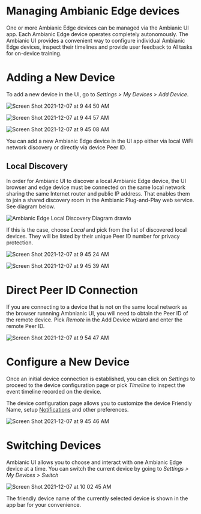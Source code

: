 # Managing Ambianic Edge devices

One or more Ambianic Edge devices can be managed via the Ambianic UI app. Each Ambianic Edge device operates completely autonomously. 
The Ambianic UI provides a convenient way to configure individual Ambianic Edge devices, inspect their timelines and provide user feedback to AI tasks for on-device training.

# Adding a New Device

To add a new device in the UI, go to _Settings > My Devices > Add Device_.

![Screen Shot 2021-12-07 at 9 44 50 AM](https://user-images.githubusercontent.com/2234901/145060941-20c2fe05-de18-4cdf-9f0e-154f59fe1dc3.png)

![Screen Shot 2021-12-07 at 9 44 57 AM](https://user-images.githubusercontent.com/2234901/145060958-4e2b5e75-fefa-41ab-a2fe-54fa1a7eca34.png)

![Screen Shot 2021-12-07 at 9 45 08 AM](https://user-images.githubusercontent.com/2234901/145060979-e3ac0e60-2377-4c5b-8c97-4d42462121eb.png)

You can add a new Ambianic Edge device in the UI app either via local WiFi network discovery or directly via device Peer ID.

## Local Discovery

In order for Ambianic UI to discover a local Ambianic Edge device, the UI browser and edge device must be connected on the same local network sharing
the same Internet router and public IP address. That enables them to join a shared discovery room in the Ambianic Plug-and-Play web service. See diagram below.

![Ambianic Edge Local Discovery Diagram drawio](https://user-images.githubusercontent.com/2234901/145060316-f1f1ab63-6a11-43a8-b079-29efe54c6555.png)

If this is the case, choose _Local_ and pick from the list of discovered local devices. They will be listed by their unique Peer ID number for privacy protection. 

![Screen Shot 2021-12-07 at 9 45 24 AM](https://user-images.githubusercontent.com/2234901/145061525-3a5eae5e-aafa-4207-a18e-7777f2fb50e6.png)

![Screen Shot 2021-12-07 at 9 45 39 AM](https://user-images.githubusercontent.com/2234901/145061540-2d4a59a8-3cf7-4222-90f8-0f54ae1a6378.png)

# Direct Peer ID Connection

If you are connecting to a device that is not on the same local network as the browser runnning Ambnianic UI, you will need to obtain the Peer ID of the remote device.
Pick _Remote_ in the Add Device wizard and enter the remote Peer ID.

![Screen Shot 2021-12-07 at 9 54 47 AM](https://user-images.githubusercontent.com/2234901/145062269-0051d18b-562d-44ea-8b93-45016bc25603.png)

# Configure a New Device

Once an initial device connection is established, you can click on _Settings_ to proceed to the device configuration page or pick _Timeline_ to inspect the event timeline recorded on the device.

The device configuration page allows you to customize the device Friendly Name, setup [Notifications](https://docs.ambianic.ai/users/notifications/) and other preferences.

![Screen Shot 2021-12-07 at 9 45 46 AM](https://user-images.githubusercontent.com/2234901/145061570-a262c30d-0a6c-4044-954b-4ad7ae3e2bd8.png)

# Switching Devices

Ambianic UI allows you to choose and interact with one Ambianic Edge device at a time. You can switch the current device by going to _Settings > My Devices > Switch_

![Screen Shot 2021-12-07 at 10 02 45 AM](https://user-images.githubusercontent.com/2234901/145063626-cc2ce458-6d77-4490-8e6a-c711c6bceca9.png)

The friendly device name of the currently selected device is shown in the app bar for your convenience.

